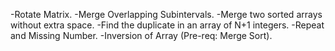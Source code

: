 -Rotate Matrix.
-Merge Overlapping Subintervals.
-Merge two sorted arrays without extra space.
-Find the duplicate in an array of N+1 integers.
-Repeat and Missing Number.
-Inversion of Array (Pre-req: Merge Sort).
